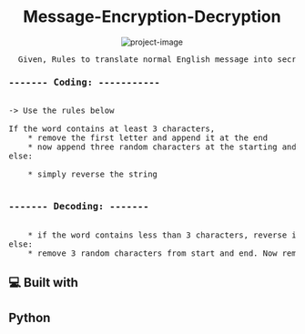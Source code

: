 <h1 align="center" id="title">Message-Encryption-Decryption</h1>

<p align="center">
  <img
    src="https://socialify.git.ci/SurajSah776/Message_Encryption-Decryption/image?font=Jost&language=1&pattern=Solid&stargazers=1&theme=Dark"
    alt="project-image"
  />
</p>

<pre id="description">
  Given, Rules to translate normal English message into secret code language
<h3>------- Coding: -----------</h3>
-> Use the rules below
   
If the word contains at least 3 characters,
    * remove the first letter and append it at the end
    * now append three random characters at the starting and the end
else:<br>
    * simply reverse the string

<h3>------- Decoding: -------</h3>
    * if the word contains less than 3 characters, reverse it
else:
    * remove 3 random characters from start and end. Now remove the last letter and add it to the beginning
</pre>

<h2>💻 Built with</h2>
<h2>Python</h2>




